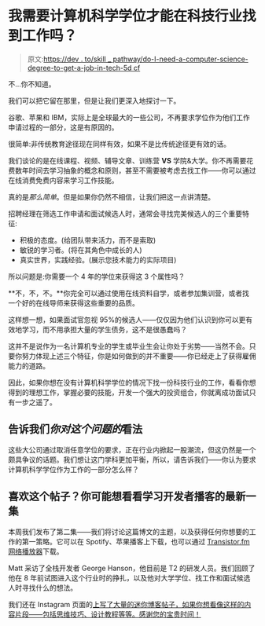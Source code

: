 # 我需要计算机科学学位才能在科技行业找到工作吗？

> 原文:[https://dev . to/skill _ pathway/do-I-need-a-computer-science-degree-to-get-a-job-in-tech-5d cf](https://dev.to/skill_pathway/do-i-need-a-computer-science-degree-to-get-a-job-in-tech-5dcf)

不...你不知道。

我们可以把它留在那里，但是让我们更深入地探讨一下。

谷歌、苹果和 IBM，实际上是全球最大的一些公司，不再要求学位作为他们工作申请过程的一部分，这是有原因的。

很简单:非传统教育途径现在同样有效，如果不是比传统途径更有效的话。

我们谈论的是在线课程、视频、辅导文章、训练营 **VS** 学院&大学。你不再需要花费数年时间去学习抽象的概念和原则，甚至不需要被考虑去找工作——你可以通过在线消费免费内容来学习工作技能。

真的是*那么简单*。但是如果你仍然不相信，让我们把这一点讲清楚。

招聘经理在筛选工作申请和面试候选人时，通常会寻找完美候选人的三个重要特征:

*   积极的态度。(给团队带来活力，而不是索取)
*   敏锐的学习者。(将在其角色中成长的人)
*   真实世界，实践经验。(展示您技术能力的实际项目)

所以问题是:你需要一个 4 年的学位来获得这 3 个属性吗？

**不，不，不。**你完全可以通过使用在线资料自学，或者参加集训营，或者找一个好的在线导师来获得这些重要的品质。

这样想一想，如果面试官忽视 95%的候选人——仅仅因为他们认识到你可以更有效地学习，而不用承担大量的学生债务，这不是很愚蠢吗？

这并不是说作为一名计算机专业的学生或毕业生会让你处于劣势——当然不会。只要你努力体现上述三个特征，你是如何做到的并不重要——你已经走上了获得雇佣能力的道路。

因此，如果你想在没有计算机科学学位的情况下找一份科技行业的工作，看看你想得到的理想工作，掌握必要的技能，开发一个强大的投资组合，你就离成功面试只有一步之遥了。

## [](#tell-us-your-opinion-on-this-subject)告诉我们*你对这个问题的*看法

这些大公司通过取消任意学位的要求，正在行业内掀起一股潮流，但这仍然是一个颇具争议的话题。我们想让这门学科更加平衡，所以，请告诉我们——你认为要求计算机科学学位作为工作的一部分怎么样？

## [](#liked-this-post-you-might-want-to-check-out-the-latest-episode-of-the-learning-developers-podcast)喜欢这个帖子？你可能想看看学习开发者播客的最新一集

本周我们发布了第二集——我们将讨论这篇博文的主题，以及获得任何你想要的工作的第一策略。它可以在 Spotify、苹果播客上下载，也可以通过 [Transistor.fm 网络播放器](https://share.transistor.fm/s/02836e06)下载。

Matt 采访了全栈开发者 George Hanson，他目前是 T2 的研发人员。我们回顾了他在 8 年前试图进入这个行业时的挣扎，以及他对大学学位、找工作和面试候选人时寻找什么的想法。

我们还在 Instagram 页面的[上写了大量的迷你博客帖子，如果你想看像这样的内容片段——包括思维技巧、设计教程等等。感谢您的宝贵时间！](https://www.instagram.com/skill.pathway)